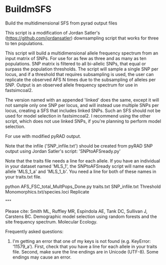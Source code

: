 # BuildmSFS
Build the multidimensional SFS from pyrad output files

This script is a modification of Jordan Satler's (https://github.com/jordansatler) downsampling script that works for three to ten populations.

This script will build a multidimensional allele frequency spectrum from an input 
matrix of SNPs. For use for as few as three and as many as ten populations. SNP matrix is 
filtered to all bi-allelic SNPs, that equal or surpass the population 
thresholds. The script will sample a single SNP per locus, and if a threshold that requires
subsampling is used, the user can replicate the observed AFS N times 
due to the subsampling of alleles per SNP. Output is an observed allele 
frequency spectrum for use in fastsimcoal2.

The version named with an appended 'linked' does the same, except it will not sample only one SNP per locus, and will instead use multiple SNPs per locus, creating a SFS that includes linked SNPs. Such an SFS should not be used for model selection in fastsimcoal2. I recommend using the other script, which does not use linked SNPs, if you're planning to perform model selection.

For use with modified pyRAD output.

Note that the infile ('SNP_infile.txt') should be created from pyRAD SNP output using Jordan Satler's script: 'SNPtoAFSready.py'

Note that the traits file needs a line for each allele. If you have an individual in your dataset named 'MLS_1', the SNPtoAFSready script will name each allele 'MLS_1_a' and 'MLS_1_b'. You need a line for both of these names in your traits.txt file.

                                                     
python AFS_FSC_total_MultPops_Done.py traits.txt SNP_infile.txt 
       Threshold Monomorphics.txt/species.loci Replicate 

"""

Please cite: Smith ML, Ruffley MR, Espíndola AE, Tank DC, Sullivan J, Carstens BC. Demographic model selection using random forests and the site frequency spectrum. Molecular Ecology.

Frequently asked questions: 

1. I'm getting an error that one of my keys is not found (e.g. KeyError: ‘11579_a’). 
First, check that you have a line for each allele in your traits file. 
Second, make sure the line endings are in Unicode (UTF-8). Some endings may cause an error.
